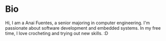 # Bio
Hi, I am a Anai Fuentes, a senior majoring in computer engineering. I'm passionate about software development and embedded systems. In my free time, I love crocheting and trying out new skills. :D
